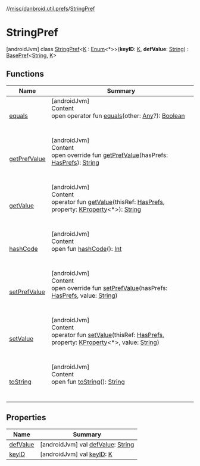 //[misc](../../index.md)/[danbroid.util.prefs](../index.md)/[StringPref](index.md)



# StringPref  
 [androidJvm] class [StringPref](index.md)<[K](index.md) : [Enum](https://kotlinlang.org/api/latest/jvm/stdlib/kotlin/-enum/index.html)<*>>(**keyID**: [K](index.md), **defValue**: [String](https://kotlinlang.org/api/latest/jvm/stdlib/kotlin/-string/index.html)) : [BasePref](../-base-pref/index.md)<[String](https://kotlinlang.org/api/latest/jvm/stdlib/kotlin/-string/index.html), [K](index.md)>    


## Functions  
  
|  Name|  Summary| 
|---|---|
| <a name="kotlin/Any/equals/#kotlin.Any?/PointingToDeclaration/"></a>[equals](../../danbroid.util.resource/-resource-utils/index.md#%5Bkotlin%2FAny%2Fequals%2F%23kotlin.Any%3F%2FPointingToDeclaration%2F%5D%2FFunctions%2F1537741750)| <a name="kotlin/Any/equals/#kotlin.Any?/PointingToDeclaration/"></a>[androidJvm]  <br>Content  <br>open operator fun [equals](../../danbroid.util.resource/-resource-utils/index.md#%5Bkotlin%2FAny%2Fequals%2F%23kotlin.Any%3F%2FPointingToDeclaration%2F%5D%2FFunctions%2F1537741750)(other: [Any](https://kotlinlang.org/api/latest/jvm/stdlib/kotlin/-any/index.html)?): [Boolean](https://kotlinlang.org/api/latest/jvm/stdlib/kotlin/-boolean/index.html)  <br><br><br>
| <a name="danbroid.util.prefs/StringPref/getPrefValue/#danbroid.util.prefs.HasPrefs/PointingToDeclaration/"></a>[getPrefValue](get-pref-value.md)| <a name="danbroid.util.prefs/StringPref/getPrefValue/#danbroid.util.prefs.HasPrefs/PointingToDeclaration/"></a>[androidJvm]  <br>Content  <br>open override fun [getPrefValue](get-pref-value.md)(hasPrefs: [HasPrefs](../-has-prefs/index.md)): [String](https://kotlinlang.org/api/latest/jvm/stdlib/kotlin/-string/index.html)  <br><br><br>
| <a name="danbroid.util.prefs/BasePref/getValue/#danbroid.util.prefs.HasPrefs#kotlin.reflect.KProperty[*]/PointingToDeclaration/"></a>[getValue](../-base-pref/get-value.md)| <a name="danbroid.util.prefs/BasePref/getValue/#danbroid.util.prefs.HasPrefs#kotlin.reflect.KProperty[*]/PointingToDeclaration/"></a>[androidJvm]  <br>Content  <br>operator fun [getValue](../-base-pref/get-value.md)(thisRef: [HasPrefs](../-has-prefs/index.md), property: [KProperty](https://kotlinlang.org/api/latest/jvm/stdlib/kotlin.reflect/-k-property/index.html)<*>): [String](https://kotlinlang.org/api/latest/jvm/stdlib/kotlin/-string/index.html)  <br><br><br>
| <a name="kotlin/Any/hashCode/#/PointingToDeclaration/"></a>[hashCode](../../danbroid.util.resource/-resource-utils/index.md#%5Bkotlin%2FAny%2FhashCode%2F%23%2FPointingToDeclaration%2F%5D%2FFunctions%2F1537741750)| <a name="kotlin/Any/hashCode/#/PointingToDeclaration/"></a>[androidJvm]  <br>Content  <br>open fun [hashCode](../../danbroid.util.resource/-resource-utils/index.md#%5Bkotlin%2FAny%2FhashCode%2F%23%2FPointingToDeclaration%2F%5D%2FFunctions%2F1537741750)(): [Int](https://kotlinlang.org/api/latest/jvm/stdlib/kotlin/-int/index.html)  <br><br><br>
| <a name="danbroid.util.prefs/StringPref/setPrefValue/#danbroid.util.prefs.HasPrefs#kotlin.String/PointingToDeclaration/"></a>[setPrefValue](set-pref-value.md)| <a name="danbroid.util.prefs/StringPref/setPrefValue/#danbroid.util.prefs.HasPrefs#kotlin.String/PointingToDeclaration/"></a>[androidJvm]  <br>Content  <br>open override fun [setPrefValue](set-pref-value.md)(hasPrefs: [HasPrefs](../-has-prefs/index.md), value: [String](https://kotlinlang.org/api/latest/jvm/stdlib/kotlin/-string/index.html))  <br><br><br>
| <a name="danbroid.util.prefs/BasePref/setValue/#danbroid.util.prefs.HasPrefs#kotlin.reflect.KProperty[*]#kotlin.String/PointingToDeclaration/"></a>[setValue](index.md#%5Bdanbroid.util.prefs%2FBasePref%2FsetValue%2F%23danbroid.util.prefs.HasPrefs%23kotlin.reflect.KProperty%5B*%5D%23kotlin.String%2FPointingToDeclaration%2F%5D%2FFunctions%2F1537741750)| <a name="danbroid.util.prefs/BasePref/setValue/#danbroid.util.prefs.HasPrefs#kotlin.reflect.KProperty[*]#kotlin.String/PointingToDeclaration/"></a>[androidJvm]  <br>Content  <br>operator fun [setValue](index.md#%5Bdanbroid.util.prefs%2FBasePref%2FsetValue%2F%23danbroid.util.prefs.HasPrefs%23kotlin.reflect.KProperty%5B*%5D%23kotlin.String%2FPointingToDeclaration%2F%5D%2FFunctions%2F1537741750)(thisRef: [HasPrefs](../-has-prefs/index.md), property: [KProperty](https://kotlinlang.org/api/latest/jvm/stdlib/kotlin.reflect/-k-property/index.html)<*>, value: [String](https://kotlinlang.org/api/latest/jvm/stdlib/kotlin/-string/index.html))  <br><br><br>
| <a name="kotlin/Any/toString/#/PointingToDeclaration/"></a>[toString](../../danbroid.util.resource/-resource-utils/index.md#%5Bkotlin%2FAny%2FtoString%2F%23%2FPointingToDeclaration%2F%5D%2FFunctions%2F1537741750)| <a name="kotlin/Any/toString/#/PointingToDeclaration/"></a>[androidJvm]  <br>Content  <br>open fun [toString](../../danbroid.util.resource/-resource-utils/index.md#%5Bkotlin%2FAny%2FtoString%2F%23%2FPointingToDeclaration%2F%5D%2FFunctions%2F1537741750)(): [String](https://kotlinlang.org/api/latest/jvm/stdlib/kotlin/-string/index.html)  <br><br><br>


## Properties  
  
|  Name|  Summary| 
|---|---|
| <a name="danbroid.util.prefs/StringPref/defValue/#/PointingToDeclaration/"></a>[defValue](def-value.md)| <a name="danbroid.util.prefs/StringPref/defValue/#/PointingToDeclaration/"></a> [androidJvm] val [defValue](def-value.md): [String](https://kotlinlang.org/api/latest/jvm/stdlib/kotlin/-string/index.html)   <br>
| <a name="danbroid.util.prefs/StringPref/keyID/#/PointingToDeclaration/"></a>[keyID](key-i-d.md)| <a name="danbroid.util.prefs/StringPref/keyID/#/PointingToDeclaration/"></a> [androidJvm] val [keyID](key-i-d.md): [K](index.md)   <br>

